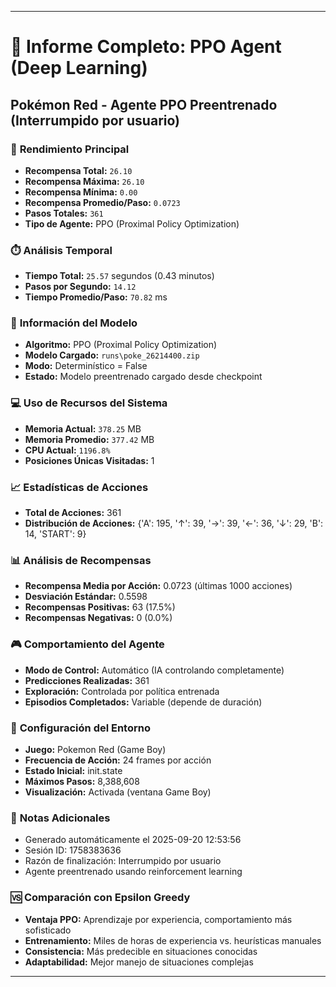 
---
# 🤖 Informe Completo: PPO Agent (Deep Learning)
## Pokémon Red - Agente PPO Preentrenado (Interrumpido por usuario)

### 🎯 **Rendimiento Principal**
- **Recompensa Total:** `26.10`
- **Recompensa Máxima:** `26.10`
- **Recompensa Mínima:** `0.00`
- **Recompensa Promedio/Paso:** `0.0723`
- **Pasos Totales:** `361`
- **Tipo de Agente:** PPO (Proximal Policy Optimization)

### ⏱️ **Análisis Temporal**
- **Tiempo Total:** `25.57` segundos (0.43 minutos)
- **Pasos por Segundo:** `14.12`
- **Tiempo Promedio/Paso:** `70.82` ms

### 🧠 **Información del Modelo**
- **Algoritmo:** PPO (Proximal Policy Optimization)
- **Modelo Cargado:** `runs\poke_26214400.zip`
- **Modo:** Determinístico = False
- **Estado:** Modelo preentrenado cargado desde checkpoint

### 💻 **Uso de Recursos del Sistema**
- **Memoria Actual:** `378.25` MB
- **Memoria Promedio:** `377.42` MB
- **CPU Actual:** `1196.8%`
- **Posiciones Únicas Visitadas:** 1

### 📈 **Estadísticas de Acciones**
- **Total de Acciones:** 361
- **Distribución de Acciones:** {'A': 195, '↑': 39, '→': 39, '←': 36, '↓': 29, 'B': 14, 'START': 9}

### 📊 **Análisis de Recompensas**
- **Recompensa Media por Acción:** 0.0723 (últimas 1000 acciones)
- **Desviación Estándar:** 0.5598
- **Recompensas Positivas:** 63 (17.5%)
- **Recompensas Negativas:** 0 (0.0%)

### 🎮 **Comportamiento del Agente**
- **Modo de Control:** Automático (IA controlando completamente)
- **Predicciones Realizadas:** 361
- **Exploración:** Controlada por política entrenada
- **Episodios Completados:** Variable (depende de duración)

### 🔧 **Configuración del Entorno**
- **Juego:** Pokemon Red (Game Boy)
- **Frecuencia de Acción:** 24 frames por acción
- **Estado Inicial:** init.state
- **Máximos Pasos:** 8,388,608
- **Visualización:** Activada (ventana Game Boy)

### 📝 **Notas Adicionales**
- Generado automáticamente el 2025-09-20 12:53:56
- Sesión ID: 1758383636
- Razón de finalización: Interrumpido por usuario
- Agente preentrenado usando reinforcement learning

### 🆚 **Comparación con Epsilon Greedy**
- **Ventaja PPO:** Aprendizaje por experiencia, comportamiento más sofisticado
- **Entrenamiento:** Miles de horas de experiencia vs. heurísticas manuales
- **Consistencia:** Más predecible en situaciones conocidas
- **Adaptabilidad:** Mejor manejo de situaciones complejas

---
